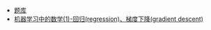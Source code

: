 * [题库](https://www.julyedu.com/question/index)
* [机器学习中的数学(1)-回归(regression)、梯度下降(gradient descent)](https://www.cnblogs.com/LeftNotEasy/archive/2010/12/05/mathmatic_in_machine_learning_1_regression_and_gradient_descent.html)
